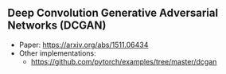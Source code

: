 ## Deep Convolution Generative Adversarial Networks (DCGAN)

- Paper: <https://arxiv.org/abs/1511.06434>
- Other implementations:
  - <https://github.com/pytorch/examples/tree/master/dcgan>
